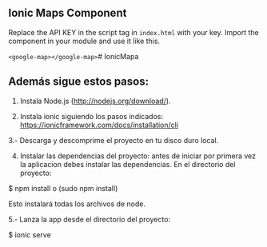 ## Ionic Maps Component

Replace the API KEY in the script tag in `index.html` with your key. Import the component in your module and use it like this.

`<google-map></google-map>`# IonicMapa

## Además sigue estos pasos:

1. Instala Node.js (http://nodejs.org/download/).

2. Instala ionic siguiendo los pasos indicados:
  https://ionicframework.com/docs/installation/cli

3.- Descarga y descomprime el proyecto en tu disco duro local.

4. Instalar las dependencias del proyecto: antes de iniciar por primera vez la aplicacion debes instalar las dependencias. En el directorio del proyecto:

  $ npm install o (sudo npm install)

  Esto instalará todas los archivos de node.

5.- Lanza la app desde el directorio del proyecto:
  
  $ ionic serve
